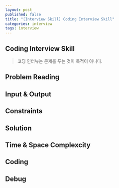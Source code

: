 ```yaml
---
layout: post
published: false
title: "[Interview Skill] Coding Interview Skill"
categories: interview
tags: interview 
---
```


## Coding Interview Skill
> 코딩 인터뷰는 문제를 푸는 것이 목적이 아니다.

## Problem Reading
## Input & Output
## Constraints
## Solution
## Time & Space Complexcity
## Coding
## Debug